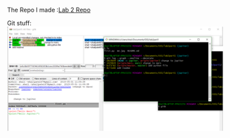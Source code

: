 The Repo I made :[Lab 2 Repo ](https://github.com/shailpatels/lab2part1)

Git stuff:
![git](git.PNG)
